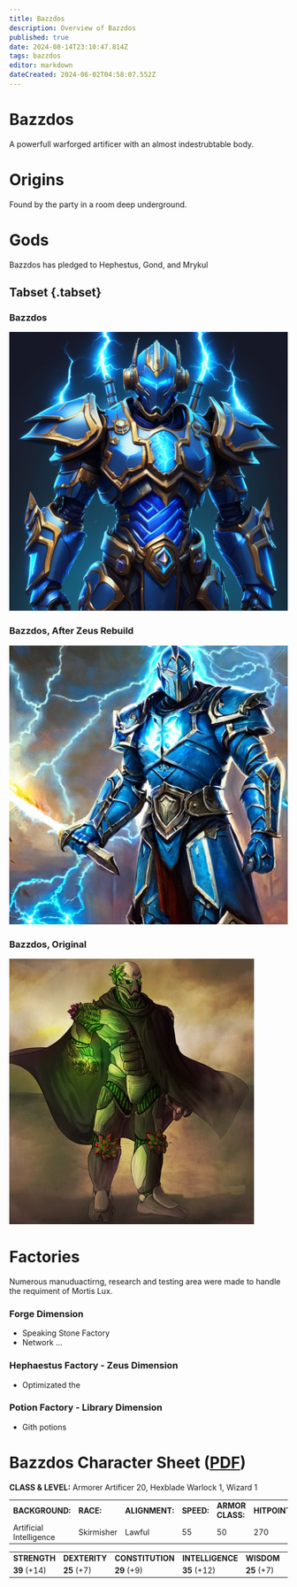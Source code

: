 ```yaml
---
title: Bazzdos
description: Overview of Bazzdos
published: true
date: 2024-08-14T23:10:47.814Z
tags: bazzdos
editor: markdown
dateCreated: 2024-06-02T04:58:07.552Z
---
```


# Bazzdos

 A powerfull warforged artificer with an almost indestrubtable body. 

# Origins

Found by the party in a room deep underground.

# Gods
Bazzdos has pledged to Hephestus, Gond, and Mrykul

## Tabset {.tabset}

### Bazzdos

![spoops_icon.png](/characters/bazzert/img3.png)

### Bazzdos, After Zeus Rebuild

![Zeus Rebuilt Bazzdos](/characters/bazzert/img2.png)

### Bazzdos, Original

![Founder Bazzdos](/characters/bazzert/img1.png)

# Factories
Numerous manuduactirng, research and testing area were made to handle the requiment of Mortis Lux. 

### Forge Dimension
- Speaking Stone Factory
- Network ...
### Hephaestus Factory - Zeus Dimension
- Optimizated the 
### Potion Factory - Library Dimension
 - Gith potions

# Bazzdos Character Sheet ([PDF](/characters/bazzert/bazzdos___roll20_characters.pdf))

**CLASS & LEVEL:** Armorer Artificer 20, Hexblade Warlock 1, Wizard 1

|     |     |     |     |     |     |     |
| --- | --- | --- | --- | --- | --- | --- |
| **BACKGROUND:** | **RACE:** | **ALIGNMENT:** | **SPEED:** | **ARMOR CLASS:** | **HITPOINTS:** | **INITIATIVE:** |
| Artificial Intelligence | Skirmisher | Lawful | 55  | 50  | 270 | 7.25 |


|     |     |     |     |     |     |
| --- | --- | --- | --- | --- | --- |
| **STRENGTH** | **DEXTERITY** | **CONSTITUTION** | **INTELLIGENCE** | **WISDOM** | **CHARISMA** |
| **39** (+14) | **25** (+7) | **29** (+9) | **35** (+12) | **25** (+7) | **25** (+7) |